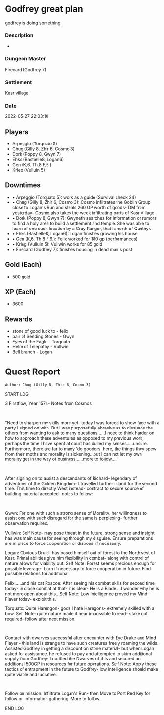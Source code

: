 # Godfrey great plan
godfrey is doing something
### Description
-
### Dungeon Master
Firecard (Godfrey 7)
### Settlement
Kasr village
### Date
2022-05-27 22:03:10
## Players
* Arpeggio (Torquato 5)
* Chug (Gilly 8, Zhir 6, Cosmo 3)
* Dork (Poppy 8, Gwyn 7)
* Ehks (Bastielle8, Logan6)
* Gen (K,6. Th.8 F,6.)
* Krieg (Vulluin 5)
## Downtimes
* • Arpeggio (Torquato 5): work as a guide (Survival check 24)
* • Chug (Gilly 8, Zhir 6, Cosmo 3): Cosmo infiltrates the Goblin Group close to Logan's Run and steals 260 GP worth of goods- DM from yesterday- Cosmo also takes the week infiltrating parts of Kasr Village
* • Dork (Poppy 8, Gwyn 7): Gwyneth searches for information or rumors to find a holy area to build a settlement and temple. She was able to learn of one such location by a Gray Ranger, that is north of Quethyr.
* • Ehks (Bastielle8, Logan6): Logan finishes growing his house
* • Gen (K,6. Th.8 F,6.): Felix worked for 180 gp (performances)
* • Krieg (Vulluin 5): Vullwin works for 85 gold
* • Firecard (Godfrey 7): finishes housing in dead man's post
## Gold (Each)
* 500 gold
## XP (Each)
* 3600
## Rewards
* stone of good luck to  - felix 
* pair of Sending  Stones - Gwyn  
* Eyes of the Eagle -  Torquato  
* Helm of Telepathy - Vullwin 
* Bell branch - Logan
# Quest Report
`Author: Chug (Gilly 8, Zhir 6, Cosmo 3)`


START LOG

3 Firstflow, Year 1574- Notes from Cosmos

&nbsp;

"Need to sharpen my skills more yet- today I was forced to show face with a party I signed on with. But I was purposefully abrasive as to dissuade the others from wanting to ask to many questions......I need to think harder on how to approach these adventures as opposed to my previous work, perhaps the time I have spent at court has dulled my senses.....unsure. Furthermore, there are far to many 'do gooders' here, the things they spew from their moths and morality is sickening...but I can not let my own morality get in the way of business......more to follow...."

&nbsp;

After signing on to assist a descendants of Richard- legendary of adventurer of the Golden Kingdom- I travelled further inland for the second time. This time to directly West instead- contract to secure source of building material accepted- notes to follow:

&nbsp;

Gwyn: For one with such a strong sense of Morality, her willingness to assist one with such disregard for the same is perplexing- further observation required.

Vullwin: Self Note- may pose threat in the future, strong sense and insight has was main cause for seeing through my disguise. Ensure preparations are in place to force cooperation or disposal if necessary.

Logan: Obvious Druid- has based himself out of forest to the Northwest of Kasr. Primal abilities give him flexibility in combat- along with control of nature allows for viability out. Self Note: Forest seems precious enough for possible leverage- burn if necessary to force cooperation in future. Find possible relations for additional.

Felix......and his cat Roscoe: After seeing his combat skills for second time today- in close combat at that- it is clear- He is a Blade....I wonder why he is not more open about this...Self Note: Low Intelligence proved my Mind Flayer today- exploit this.

Torquato: Quite Harengon- gods I hate Haregons- extremely skilled with a bow. Self Note: quite nature made it near impossible to read- stake out required- follow after next mission.

&nbsp;

Contact with dwarves successful after encounter with Eye Drake and Mind Flayer - this land is strange to have such creatures freely roaming the wilds. Assisted Godfrey in getting a discount on stone material- but when Logan asked for assistance, he refused to pay and attempted to skim additional supply from Godfrey- I notified the Dwarves of this and secured an additional 500GP in resources for future operations. Self Note: Apply these tactics of entrapment in the future to Godfrey- low intelligence should make quite viable and lucrative. 

&nbsp;

Follow on mission: Infiltrate Logan's Run- then Move to Port Red Key for follow on information gathering. More to follow.

END LOG
